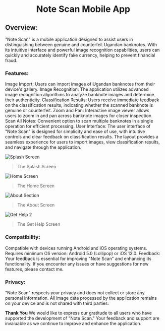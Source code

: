
<div align="center">
 
# Note Scan Mobile App
</div>

## Overview:
"Note Scan" is a mobile application designed to assist users in distinguishing between genuine and counterfeit Ugandan banknotes. With its intuitive interface and powerful image recognition capabilities, users can quickly and accurately identify fake currency, helping to prevent financial fraud.

### Features:
Image Import: Users can import images of Ugandan banknotes from their device's gallery.
Image Recognition: The application utilizes advanced image recognition algorithms to analyze banknote images and determine their authenticity.
Classification Results: Users receive immediate feedback on the classification results, indicating whether the scanned banknote is genuine or counterfeit.
Zoom and Pan: Interactive image viewer allows users to zoom in and pan across banknote images for closer inspection.
Scan All Notes: Convenient option to scan multiple banknotes in a single operation for efficient processing.
User Interface:
The user interface of "Note Scan" is designed for simplicity and ease of use, with intuitive controls and clear feedback on classification results. The layout provides a seamless experience for users to import images, view classification results, and navigate through the application.

![Splash Screen](https://github.com/vernonthedev/bank-notes-detector-app/assets/108737724/0b4911db-4ace-4a26-9c19-919502d5d9a9)
> The Splash Screen

![Home Screen](https://github.com/vernonthedev/bank-notes-detector-app/assets/108737724/580d30b8-0a37-4738-be82-2d2581f40ced)
> The Home Screen

![About Section](https://github.com/vernonthedev/bank-notes-detector-app/assets/108737724/ea1c1750-23e1-4197-9117-77e175294033)
> The About Screen 

![Get Help 2](https://github.com/vernonthedev/bank-notes-detector-app/assets/108737724/a0ab54ff-60bb-459e-a777-26be38f6a42b)
> The Get Help Screen



### Compatibility:
Compatible with devices running Android and iOS operating systems.
Requires minimum OS version: Android 5.0 (Lollipop) or iOS 12.0.
Feedback:
Your feedback is essential for improving "Note Scan" and enhancing its functionality. If you encounter any issues or have suggestions for new features, please contact me.


### Privacy:
"Note Scan" respects your privacy and does not collect or store any personal information. All image data processed by the application remains on your device and is not shared with third parties.

**Thank You**
We would like to express our gratitude to all users who have supported the development of "Note Scan." Your feedback and support are invaluable as we continue to improve and enhance the application.
